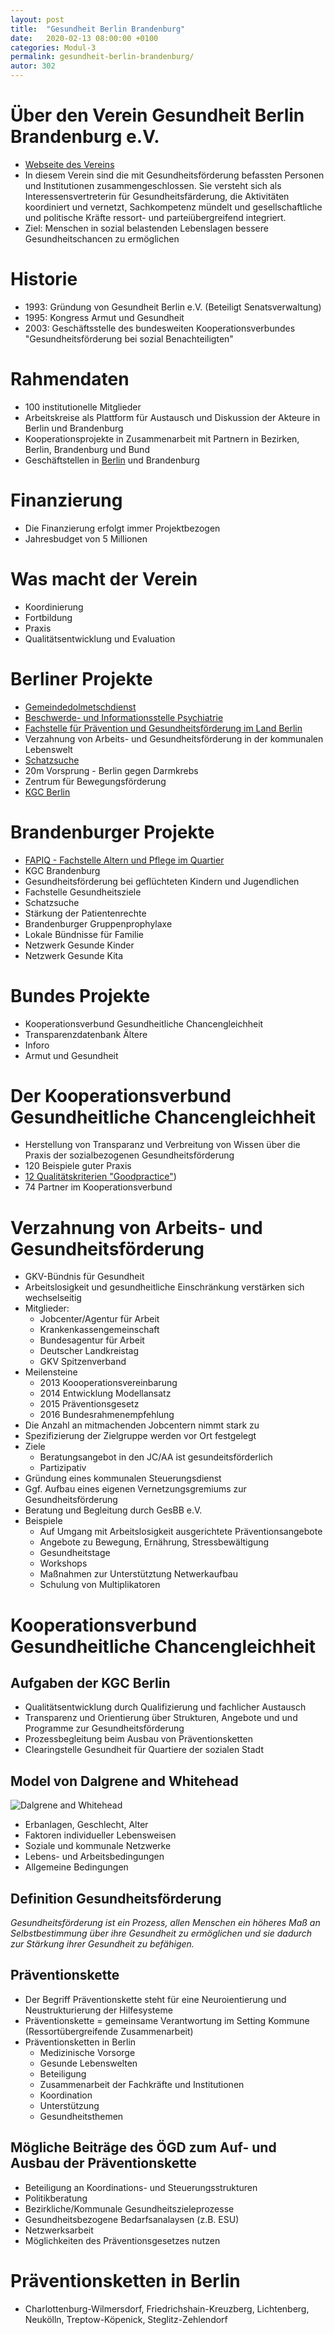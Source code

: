 ```yaml
---
layout: post
title:  "Gesundheit Berlin Brandenburg"
date:   2020-02-13 08:00:00 +0100
categories: Modul-3
permalink: gesundheit-berlin-brandenburg/
autor: 302
---
```


# Über den Verein Gesundheit Berlin Brandenburg e.V.
* [Webseite des Vereins](https://www.gesundheitbb.de/)
* In diesem Verein sind die mit Gesundheitsförderung befassten Personen und Institutionen zusammengeschlossen. Sie versteht sich als Interessensvertreterin für Gesundheitsfärderung, die Aktivitäten koordiniert und vernetzt, Sachkompetenz mündelt und gesellschaftliche und politische Kräfte ressort- und parteiübergreifend integriert. 
* Ziel: Menschen in sozial belastenden Lebenslagen bessere Gesundheitschancen zu ermöglichen

# Historie
* 1993: Gründung von Gesundheit Berlin e.V. (Beteiligt Senatsverwaltung)
* 1995: Kongress Armut und Gesundheit
* 2003: Geschäftsstelle des bundesweiten Kooperationsverbundes "Gesundheitsförderung bei sozial Benachteiligten"

# Rahmendaten
* 100 institutionelle Mitglieder
* Arbeitskreise als Plattform für Austausch und Diskussion der Akteure in Berlin und Brandenburg
* Kooperationsprojekte in Zusammenarbeit mit Partnern in Bezirken, Berlin, Brandenburg und Bund
* Geschäftstellen in [Berlin](https://www.google.com/maps/place/Gesundheit+Berlin-Brandenburg+e.V./@52.5029733,13.3886554,17z/data=!4m5!3m4!1s0x47a851d366528763:0xefa2af3b8b3c5591!8m2!3d52.5029733!4d13.3908441) und Brandenburg

# Finanzierung
* Die Finanzierung erfolgt immer Projektbezogen
* Jahresbudget von 5 Millionen

# Was macht der Verein
* Koordinierung
* Fortbildung
* Praxis
* Qualitätsentwicklung und Evaluation

# Berliner Projekte
* [Gemeindedolmetschdienst](https://www.gemeindedolmetschdienst-berlin.de/) 
* [Beschwerde- und Informationsstelle Psychiatrie](https://www.psychiatrie-beschwerde.de/)
* [Fachstelle für Prävention und Gesundheitsförderung im Land Berlin](https://www.berlin.gesundheitfoerdern.de/)
* Verzahnung von Arbeits- und Gesundheitsförderung in der kommunalen Lebenswelt
* [Schatzsuche](https://www.gesundheitbb.de/Schatzsuche.1783.0.html)
* 20m Vorsprung - Berlin gegen Darmkrebs
* Zentrum für Bewegungsförderung
* [KGC Berlin](https://www.gesundheitbb.de/Koordinierungsstelle.1360.0.html)  

# Brandenburger Projekte
* [FAPIQ - Fachstelle Altern und Pflege im Quartier](http://www.fapiq-brandenburg.de/)
* KGC Brandenburg
* Gesundheitsförderung bei geflüchteten Kindern und Jugendlichen
* Fachstelle Gesundheitsziele
* Schatzsuche
* Stärkung der Patientenrechte
* Brandenburger Gruppenprophylaxe
* Lokale Bündnisse für Familie
* Netzwerk Gesunde Kinder
* Netzwerk Gesunde Kita

# Bundes Projekte
* Kooperationsverbund Gesundheitliche Chancengleichheit
* Transparenzdatenbank Ältere
* Inforo
* Armut und Gesundheit

# Der Kooperationsverbund Gesundheitliche Chancengleichheit
* Herstellung von Transparanz und Verbreitung von Wissen über die Praxis der sozialbezogenen Gesundheitsförderung
* 120 Beispiele guter Praxis
* [12 Qualitätskriterien "Goodpractice"](http://www.gesundheitliche-chancengleichheit.de/pdf.php?id=cd82d07635b7a783faaba0d28430f8f9))
* 74 Partner im Kooperationsverbund

# Verzahnung von Arbeits- und Gesundheitsförderung
* GKV-Bündnis für Gesundheit
* Arbeitslosigkeit und gesundheitliche Einschränkung verstärken sich wechselseitig
* Mitglieder:
  - Jobcenter/Agentur für Arbeit
  - Krankenkassengemeinschaft
  - Bundesagentur für Arbeit
  - Deutscher Landkreistag
  - GKV Spitzenverband
* Meilensteine
    - 2013 Koooperationsvereinbarung
    - 2014 Entwicklung Modellansatz
    - 2015 Präventionsgesetz
    - 2016 Bundesrahmenempfehlung
* Die Anzahl an mitmachenden Jobcentern nimmt stark zu
* Spezifizierung der Zielgruppe werden vor Ort festgelegt
* Ziele
  - Beratungsangebot in den JC/AA ist gesundeitsförderlich
  - Partizipativ
* Gründung eines kommunalen Steuerungsdienst
* Ggf. Aufbau eines eigenen Vernetzungsgremiums zur Gesundheitsförderung
* Beratung und Begleitung durch GesBB e.V.
* Beispiele
  - Auf Umgang mit Arbeitslosigkeit ausgerichtete Präventionsangebote
  - Angebote zu Bewegung, Ernährung, Stressbewältigung
  - Gesundheitstage
  - Workshops
  - Maßnahmen zur Unterstütztung Netwerkaufbau
  - Schulung von Multiplikatoren
  
  
# Kooperationsverbund Gesundheitliche Chancengleichheit  
## Aufgaben der KGC Berlin
   - Qualitätsentwicklung durch Qualifizierung und fachlicher Austausch
   - Transparenz und Orientierung über Strukturen, Angebote und und Programme zur Gesundheitsförderung
   - Prozessbegleitung beim Ausbau von Präventionsketten
   - Clearingstelle Gesundheit für Quartiere der sozialen Stadt
## Model von Dalgrene and Whitehead
![Dalgrene and Whitehead](https://fgoe.org/sites/fgoe.org/files/2017-10/Determinanten_farbe_0.jpg)
- Erbanlagen, Geschlecht, Alter
- Faktoren individueller Lebensweisen
- Soziale und kommunale Netzwerke
- Lebens- und Arbeitsbedingungen
- Allgemeine Bedingungen 

## Definition Gesundheitsförderung
_Gesundheitsförderung ist ein Prozess, allen Menschen ein höheres Maß an Selbstbestimmung über ihre Gesundheit zu ermöglichen und sie dadurch zur Stärkung ihrer Gesundheit zu befähigen._ 


## Präventionskette
* Der Begriff Präventionskette steht für eine Neuroientierung und Neustrukturierung der Hilfesysteme  
* Präventionskette = gemeinsame Verantwortung im Setting Kommune (Ressortübergreifende Zusammenarbeit)
* Präventionsketten in Berlin
  - Medizinische Vorsorge
  - Gesunde Lebenswelten
  - Beteiligung
  - Zusammenarbeit der Fachkräfte und Institutionen
  - Koordination
  - Unterstützung
  - Gesundheitsthemen

## Mögliche Beiträge des ÖGD zum Auf- und Ausbau der Präventionskette
- Beteiligung an Koordinations- und Steuerungsstrukturen
- Politikberatung
- Bezirkliche/Kommunale Gesundheitszieleprozesse
- Gesundheitsbezogene Bedarfsanalaysen (z.B. ESU)
- Netzwerksarbeit
- Möglichkeiten des Präventionsgesetzes nutzen

# Präventionsketten in Berlin
  - Charlottenburg-Wilmersdorf, Friedrichshain-Kreuzberg, Lichtenberg, Neukölln, Treptow-Köpenick, Steglitz-Zehlendorf
  